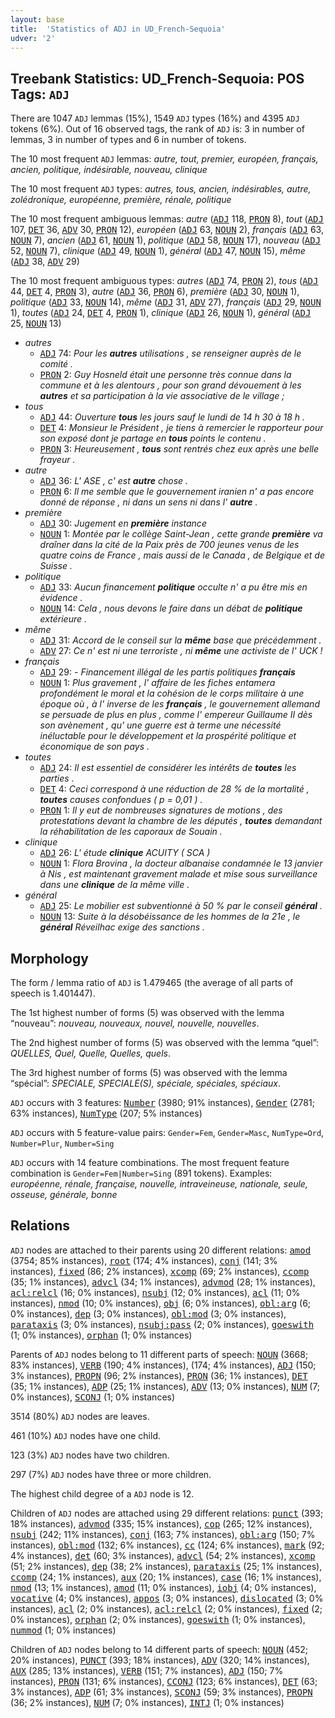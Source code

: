 ```yaml
---
layout: base
title:  'Statistics of ADJ in UD_French-Sequoia'
udver: '2'
---
```


## Treebank Statistics: UD_French-Sequoia: POS Tags: `ADJ`

There are 1047 `ADJ` lemmas (15%), 1549 `ADJ` types (16%) and 4395 `ADJ` tokens (6%).
Out of 16 observed tags, the rank of `ADJ` is: 3 in number of lemmas, 3 in number of types and 6 in number of tokens.

The 10 most frequent `ADJ` lemmas: <em>autre, tout, premier, européen, français, ancien, politique, indésirable, nouveau, clinique</em>

The 10 most frequent `ADJ` types:  <em>autres, tous, ancien, indésirables, autre, zolédronique, européenne, première, rénale, politique</em>

The 10 most frequent ambiguous lemmas: <em>autre</em> (<tt><a href="fr_sequoia-pos-ADJ.html">ADJ</a></tt> 118, <tt><a href="fr_sequoia-pos-PRON.html">PRON</a></tt> 8), <em>tout</em> (<tt><a href="fr_sequoia-pos-ADJ.html">ADJ</a></tt> 107, <tt><a href="fr_sequoia-pos-DET.html">DET</a></tt> 36, <tt><a href="fr_sequoia-pos-ADV.html">ADV</a></tt> 30, <tt><a href="fr_sequoia-pos-PRON.html">PRON</a></tt> 12), <em>européen</em> (<tt><a href="fr_sequoia-pos-ADJ.html">ADJ</a></tt> 63, <tt><a href="fr_sequoia-pos-NOUN.html">NOUN</a></tt> 2), <em>français</em> (<tt><a href="fr_sequoia-pos-ADJ.html">ADJ</a></tt> 63, <tt><a href="fr_sequoia-pos-NOUN.html">NOUN</a></tt> 7), <em>ancien</em> (<tt><a href="fr_sequoia-pos-ADJ.html">ADJ</a></tt> 61, <tt><a href="fr_sequoia-pos-NOUN.html">NOUN</a></tt> 1), <em>politique</em> (<tt><a href="fr_sequoia-pos-ADJ.html">ADJ</a></tt> 58, <tt><a href="fr_sequoia-pos-NOUN.html">NOUN</a></tt> 17), <em>nouveau</em> (<tt><a href="fr_sequoia-pos-ADJ.html">ADJ</a></tt> 52, <tt><a href="fr_sequoia-pos-NOUN.html">NOUN</a></tt> 7), <em>clinique</em> (<tt><a href="fr_sequoia-pos-ADJ.html">ADJ</a></tt> 49, <tt><a href="fr_sequoia-pos-NOUN.html">NOUN</a></tt> 1), <em>général</em> (<tt><a href="fr_sequoia-pos-ADJ.html">ADJ</a></tt> 47, <tt><a href="fr_sequoia-pos-NOUN.html">NOUN</a></tt> 15), <em>même</em> (<tt><a href="fr_sequoia-pos-ADJ.html">ADJ</a></tt> 38, <tt><a href="fr_sequoia-pos-ADV.html">ADV</a></tt> 29)

The 10 most frequent ambiguous types:  <em>autres</em> (<tt><a href="fr_sequoia-pos-ADJ.html">ADJ</a></tt> 74, <tt><a href="fr_sequoia-pos-PRON.html">PRON</a></tt> 2), <em>tous</em> (<tt><a href="fr_sequoia-pos-ADJ.html">ADJ</a></tt> 44, <tt><a href="fr_sequoia-pos-DET.html">DET</a></tt> 4, <tt><a href="fr_sequoia-pos-PRON.html">PRON</a></tt> 3), <em>autre</em> (<tt><a href="fr_sequoia-pos-ADJ.html">ADJ</a></tt> 36, <tt><a href="fr_sequoia-pos-PRON.html">PRON</a></tt> 6), <em>première</em> (<tt><a href="fr_sequoia-pos-ADJ.html">ADJ</a></tt> 30, <tt><a href="fr_sequoia-pos-NOUN.html">NOUN</a></tt> 1), <em>politique</em> (<tt><a href="fr_sequoia-pos-ADJ.html">ADJ</a></tt> 33, <tt><a href="fr_sequoia-pos-NOUN.html">NOUN</a></tt> 14), <em>même</em> (<tt><a href="fr_sequoia-pos-ADJ.html">ADJ</a></tt> 31, <tt><a href="fr_sequoia-pos-ADV.html">ADV</a></tt> 27), <em>français</em> (<tt><a href="fr_sequoia-pos-ADJ.html">ADJ</a></tt> 29, <tt><a href="fr_sequoia-pos-NOUN.html">NOUN</a></tt> 1), <em>toutes</em> (<tt><a href="fr_sequoia-pos-ADJ.html">ADJ</a></tt> 24, <tt><a href="fr_sequoia-pos-DET.html">DET</a></tt> 4, <tt><a href="fr_sequoia-pos-PRON.html">PRON</a></tt> 1), <em>clinique</em> (<tt><a href="fr_sequoia-pos-ADJ.html">ADJ</a></tt> 26, <tt><a href="fr_sequoia-pos-NOUN.html">NOUN</a></tt> 1), <em>général</em> (<tt><a href="fr_sequoia-pos-ADJ.html">ADJ</a></tt> 25, <tt><a href="fr_sequoia-pos-NOUN.html">NOUN</a></tt> 13)


* <em>autres</em>
  * <tt><a href="fr_sequoia-pos-ADJ.html">ADJ</a></tt> 74: <em>Pour les <b>autres</b> utilisations , se renseigner auprès de le comité .</em>
  * <tt><a href="fr_sequoia-pos-PRON.html">PRON</a></tt> 2: <em>Guy Hosneld était une personne très connue dans la commune et à les alentours , pour son grand dévouement à les <b>autres</b> et sa participation à la vie associative de le village ;</em>
* <em>tous</em>
  * <tt><a href="fr_sequoia-pos-ADJ.html">ADJ</a></tt> 44: <em>Ouverture <b>tous</b> les jours sauf le lundi de 14 h 30 à 18 h .</em>
  * <tt><a href="fr_sequoia-pos-DET.html">DET</a></tt> 4: <em>Monsieur le Président , je tiens à remercier le rapporteur pour son exposé dont je partage en <b>tous</b> points le contenu .</em>
  * <tt><a href="fr_sequoia-pos-PRON.html">PRON</a></tt> 3: <em>Heureusement , <b>tous</b> sont rentrés chez eux après une belle frayeur .</em>
* <em>autre</em>
  * <tt><a href="fr_sequoia-pos-ADJ.html">ADJ</a></tt> 36: <em>L' ASE , c' est <b>autre</b> chose .</em>
  * <tt><a href="fr_sequoia-pos-PRON.html">PRON</a></tt> 6: <em>Il me semble que le gouvernement iranien n' a pas encore donné de réponse , ni dans un sens ni dans l' <b>autre</b> .</em>
* <em>première</em>
  * <tt><a href="fr_sequoia-pos-ADJ.html">ADJ</a></tt> 30: <em>Jugement en <b>première</b> instance</em>
  * <tt><a href="fr_sequoia-pos-NOUN.html">NOUN</a></tt> 1: <em>Montée par le collège Saint-Jean , cette grande <b>première</b> va draîner dans la cité de la Paix près de 700 jeunes venus de les quatre coins de France , mais aussi de le Canada , de Belgique et de Suisse .</em>
* <em>politique</em>
  * <tt><a href="fr_sequoia-pos-ADJ.html">ADJ</a></tt> 33: <em>Aucun financement <b>politique</b> occulte n' a pu être mis en évidence .</em>
  * <tt><a href="fr_sequoia-pos-NOUN.html">NOUN</a></tt> 14: <em>Cela , nous devons le faire dans un débat de <b>politique</b> extérieure .</em>
* <em>même</em>
  * <tt><a href="fr_sequoia-pos-ADJ.html">ADJ</a></tt> 31: <em>Accord de le conseil sur la <b>même</b> base que précédemment .</em>
  * <tt><a href="fr_sequoia-pos-ADV.html">ADV</a></tt> 27: <em>Ce n' est ni une terroriste , ni <b>même</b> une activiste de l' UCK !</em>
* <em>français</em>
  * <tt><a href="fr_sequoia-pos-ADJ.html">ADJ</a></tt> 29: <em>- Financement illégal de les partis politiques <b>français</b></em>
  * <tt><a href="fr_sequoia-pos-NOUN.html">NOUN</a></tt> 1: <em>Plus gravement , l' affaire de les fiches entamera profondément le moral et la cohésion de le corps militaire à une époque où , à l' inverse de les <b>français</b> , le gouvernement allemand se persuade de plus en plus , comme l' empereur Guillaume II dès son avènement , qu' une guerre est à terme une nécessité inéluctable pour le développement et la prospérité politique et économique de son pays .</em>
* <em>toutes</em>
  * <tt><a href="fr_sequoia-pos-ADJ.html">ADJ</a></tt> 24: <em>Il est essentiel de considérer les intérêts de <b>toutes</b> les parties .</em>
  * <tt><a href="fr_sequoia-pos-DET.html">DET</a></tt> 4: <em>Ceci correspond à une réduction de 28 % de la mortalité , <b>toutes</b> causes confondues ( p = 0,01 ) .</em>
  * <tt><a href="fr_sequoia-pos-PRON.html">PRON</a></tt> 1: <em>Il y eut de nombreuses signatures de motions , des protestations devant la chambre de les députés , <b>toutes</b> demandant la réhabilitation de les caporaux de Souain .</em>
* <em>clinique</em>
  * <tt><a href="fr_sequoia-pos-ADJ.html">ADJ</a></tt> 26: <em>L' étude <b>clinique</b> ACUITY ( SCA )</em>
  * <tt><a href="fr_sequoia-pos-NOUN.html">NOUN</a></tt> 1: <em>Flora Brovina , la docteur albanaise condamnée le 13 janvier à Nis , est maintenant gravement malade et mise sous surveillance dans une <b>clinique</b> de la même ville .</em>
* <em>général</em>
  * <tt><a href="fr_sequoia-pos-ADJ.html">ADJ</a></tt> 25: <em>Le mobilier est subventionné à 50 % par le conseil <b>général</b> .</em>
  * <tt><a href="fr_sequoia-pos-NOUN.html">NOUN</a></tt> 13: <em>Suite à la désobéissance de les hommes de la 21e , le <b>général</b> Réveilhac exige des sanctions .</em>

## Morphology

The form / lemma ratio of `ADJ` is 1.479465 (the average of all parts of speech is 1.401447).

The 1st highest number of forms (5) was observed with the lemma “nouveau”: <em>nouveau, nouveaux, nouvel, nouvelle, nouvelles</em>.

The 2nd highest number of forms (5) was observed with the lemma “quel”: <em>QUELLES, Quel, Quelle, Quelles, quels</em>.

The 3rd highest number of forms (5) was observed with the lemma “spécial”: <em>SPECIALE, SPECIALE(S), spéciale, spéciales, spéciaux</em>.

`ADJ` occurs with 3 features: <tt><a href="fr_sequoia-feat-Number.html">Number</a></tt> (3980; 91% instances), <tt><a href="fr_sequoia-feat-Gender.html">Gender</a></tt> (2781; 63% instances), <tt><a href="fr_sequoia-feat-NumType.html">NumType</a></tt> (207; 5% instances)

`ADJ` occurs with 5 feature-value pairs: `Gender=Fem`, `Gender=Masc`, `NumType=Ord`, `Number=Plur`, `Number=Sing`

`ADJ` occurs with 14 feature combinations.
The most frequent feature combination is `Gender=Fem|Number=Sing` (891 tokens).
Examples: <em>européenne, rénale, française, nouvelle, intraveineuse, nationale, seule, osseuse, générale, bonne</em>


## Relations

`ADJ` nodes are attached to their parents using 20 different relations: <tt><a href="fr_sequoia-dep-amod.html">amod</a></tt> (3754; 85% instances), <tt><a href="fr_sequoia-dep-root.html">root</a></tt> (174; 4% instances), <tt><a href="fr_sequoia-dep-conj.html">conj</a></tt> (141; 3% instances), <tt><a href="fr_sequoia-dep-fixed.html">fixed</a></tt> (86; 2% instances), <tt><a href="fr_sequoia-dep-xcomp.html">xcomp</a></tt> (69; 2% instances), <tt><a href="fr_sequoia-dep-ccomp.html">ccomp</a></tt> (35; 1% instances), <tt><a href="fr_sequoia-dep-advcl.html">advcl</a></tt> (34; 1% instances), <tt><a href="fr_sequoia-dep-advmod.html">advmod</a></tt> (28; 1% instances), <tt><a href="fr_sequoia-dep-acl-relcl.html">acl:relcl</a></tt> (16; 0% instances), <tt><a href="fr_sequoia-dep-nsubj.html">nsubj</a></tt> (12; 0% instances), <tt><a href="fr_sequoia-dep-acl.html">acl</a></tt> (11; 0% instances), <tt><a href="fr_sequoia-dep-nmod.html">nmod</a></tt> (10; 0% instances), <tt><a href="fr_sequoia-dep-obj.html">obj</a></tt> (6; 0% instances), <tt><a href="fr_sequoia-dep-obl-arg.html">obl:arg</a></tt> (6; 0% instances), <tt><a href="fr_sequoia-dep-dep.html">dep</a></tt> (3; 0% instances), <tt><a href="fr_sequoia-dep-obl-mod.html">obl:mod</a></tt> (3; 0% instances), <tt><a href="fr_sequoia-dep-parataxis.html">parataxis</a></tt> (3; 0% instances), <tt><a href="fr_sequoia-dep-nsubj-pass.html">nsubj:pass</a></tt> (2; 0% instances), <tt><a href="fr_sequoia-dep-goeswith.html">goeswith</a></tt> (1; 0% instances), <tt><a href="fr_sequoia-dep-orphan.html">orphan</a></tt> (1; 0% instances)

Parents of `ADJ` nodes belong to 11 different parts of speech: <tt><a href="fr_sequoia-pos-NOUN.html">NOUN</a></tt> (3668; 83% instances), <tt><a href="fr_sequoia-pos-VERB.html">VERB</a></tt> (190; 4% instances),  (174; 4% instances), <tt><a href="fr_sequoia-pos-ADJ.html">ADJ</a></tt> (150; 3% instances), <tt><a href="fr_sequoia-pos-PROPN.html">PROPN</a></tt> (96; 2% instances), <tt><a href="fr_sequoia-pos-PRON.html">PRON</a></tt> (36; 1% instances), <tt><a href="fr_sequoia-pos-DET.html">DET</a></tt> (35; 1% instances), <tt><a href="fr_sequoia-pos-ADP.html">ADP</a></tt> (25; 1% instances), <tt><a href="fr_sequoia-pos-ADV.html">ADV</a></tt> (13; 0% instances), <tt><a href="fr_sequoia-pos-NUM.html">NUM</a></tt> (7; 0% instances), <tt><a href="fr_sequoia-pos-SCONJ.html">SCONJ</a></tt> (1; 0% instances)

3514 (80%) `ADJ` nodes are leaves.

461 (10%) `ADJ` nodes have one child.

123 (3%) `ADJ` nodes have two children.

297 (7%) `ADJ` nodes have three or more children.

The highest child degree of a `ADJ` node is 12.

Children of `ADJ` nodes are attached using 29 different relations: <tt><a href="fr_sequoia-dep-punct.html">punct</a></tt> (393; 18% instances), <tt><a href="fr_sequoia-dep-advmod.html">advmod</a></tt> (335; 15% instances), <tt><a href="fr_sequoia-dep-cop.html">cop</a></tt> (265; 12% instances), <tt><a href="fr_sequoia-dep-nsubj.html">nsubj</a></tt> (242; 11% instances), <tt><a href="fr_sequoia-dep-conj.html">conj</a></tt> (163; 7% instances), <tt><a href="fr_sequoia-dep-obl-arg.html">obl:arg</a></tt> (150; 7% instances), <tt><a href="fr_sequoia-dep-obl-mod.html">obl:mod</a></tt> (132; 6% instances), <tt><a href="fr_sequoia-dep-cc.html">cc</a></tt> (124; 6% instances), <tt><a href="fr_sequoia-dep-mark.html">mark</a></tt> (92; 4% instances), <tt><a href="fr_sequoia-dep-det.html">det</a></tt> (60; 3% instances), <tt><a href="fr_sequoia-dep-advcl.html">advcl</a></tt> (54; 2% instances), <tt><a href="fr_sequoia-dep-xcomp.html">xcomp</a></tt> (51; 2% instances), <tt><a href="fr_sequoia-dep-dep.html">dep</a></tt> (38; 2% instances), <tt><a href="fr_sequoia-dep-parataxis.html">parataxis</a></tt> (25; 1% instances), <tt><a href="fr_sequoia-dep-ccomp.html">ccomp</a></tt> (24; 1% instances), <tt><a href="fr_sequoia-dep-aux.html">aux</a></tt> (20; 1% instances), <tt><a href="fr_sequoia-dep-case.html">case</a></tt> (16; 1% instances), <tt><a href="fr_sequoia-dep-nmod.html">nmod</a></tt> (13; 1% instances), <tt><a href="fr_sequoia-dep-amod.html">amod</a></tt> (11; 0% instances), <tt><a href="fr_sequoia-dep-iobj.html">iobj</a></tt> (4; 0% instances), <tt><a href="fr_sequoia-dep-vocative.html">vocative</a></tt> (4; 0% instances), <tt><a href="fr_sequoia-dep-appos.html">appos</a></tt> (3; 0% instances), <tt><a href="fr_sequoia-dep-dislocated.html">dislocated</a></tt> (3; 0% instances), <tt><a href="fr_sequoia-dep-acl.html">acl</a></tt> (2; 0% instances), <tt><a href="fr_sequoia-dep-acl-relcl.html">acl:relcl</a></tt> (2; 0% instances), <tt><a href="fr_sequoia-dep-fixed.html">fixed</a></tt> (2; 0% instances), <tt><a href="fr_sequoia-dep-orphan.html">orphan</a></tt> (2; 0% instances), <tt><a href="fr_sequoia-dep-goeswith.html">goeswith</a></tt> (1; 0% instances), <tt><a href="fr_sequoia-dep-nummod.html">nummod</a></tt> (1; 0% instances)

Children of `ADJ` nodes belong to 14 different parts of speech: <tt><a href="fr_sequoia-pos-NOUN.html">NOUN</a></tt> (452; 20% instances), <tt><a href="fr_sequoia-pos-PUNCT.html">PUNCT</a></tt> (393; 18% instances), <tt><a href="fr_sequoia-pos-ADV.html">ADV</a></tt> (320; 14% instances), <tt><a href="fr_sequoia-pos-AUX.html">AUX</a></tt> (285; 13% instances), <tt><a href="fr_sequoia-pos-VERB.html">VERB</a></tt> (151; 7% instances), <tt><a href="fr_sequoia-pos-ADJ.html">ADJ</a></tt> (150; 7% instances), <tt><a href="fr_sequoia-pos-PRON.html">PRON</a></tt> (131; 6% instances), <tt><a href="fr_sequoia-pos-CCONJ.html">CCONJ</a></tt> (123; 6% instances), <tt><a href="fr_sequoia-pos-DET.html">DET</a></tt> (63; 3% instances), <tt><a href="fr_sequoia-pos-ADP.html">ADP</a></tt> (61; 3% instances), <tt><a href="fr_sequoia-pos-SCONJ.html">SCONJ</a></tt> (59; 3% instances), <tt><a href="fr_sequoia-pos-PROPN.html">PROPN</a></tt> (36; 2% instances), <tt><a href="fr_sequoia-pos-NUM.html">NUM</a></tt> (7; 0% instances), <tt><a href="fr_sequoia-pos-INTJ.html">INTJ</a></tt> (1; 0% instances)

